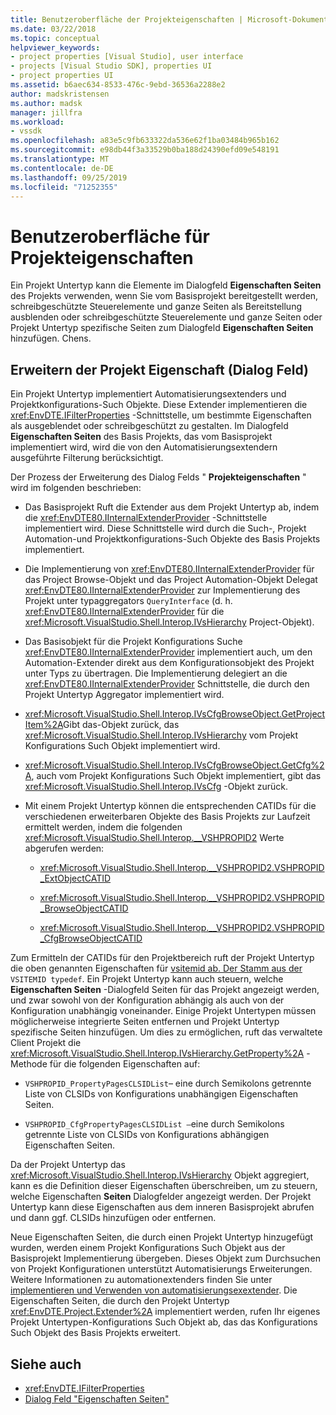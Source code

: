 ```yaml
---
title: Benutzeroberfläche der Projekteigenschaften | Microsoft-Dokumentation
ms.date: 03/22/2018
ms.topic: conceptual
helpviewer_keywords:
- project properties [Visual Studio], user interface
- projects [Visual Studio SDK], properties UI
- project properties UI
ms.assetid: b6aec634-8533-476c-9ebd-36536a2288e2
author: madskristensen
ms.author: madsk
manager: jillfra
ms.workload:
- vssdk
ms.openlocfilehash: a83e5c9fb633322da536e62f1ba03484b965b162
ms.sourcegitcommit: e98db44f3a33529b0ba188d24390efd09e548191
ms.translationtype: MT
ms.contentlocale: de-DE
ms.lasthandoff: 09/25/2019
ms.locfileid: "71252355"
---
```

# <a name="project-property-user-interface"></a>Benutzeroberfläche für Projekteigenschaften

Ein Projekt Untertyp kann die Elemente im Dialogfeld **Eigenschaften Seiten** des Projekts verwenden, wenn Sie vom Basisprojekt bereitgestellt werden, schreibgeschützte Steuerelemente und ganze Seiten als Bereitstellung ausblenden oder schreibgeschützte Steuerelemente und ganze Seiten oder Projekt Untertyp spezifische Seiten zum Dialogfeld **Eigenschaften Seiten** hinzufügen. Chens.

## <a name="extending-the-project-property-dialog-box"></a>Erweitern der Projekt Eigenschaft (Dialog Feld)

Ein Projekt Untertyp implementiert Automatisierungsextenders und Projektkonfigurations-Such Objekte. Diese Extender implementieren die <xref:EnvDTE.IFilterProperties> -Schnittstelle, um bestimmte Eigenschaften als ausgeblendet oder schreibgeschützt zu gestalten. Im Dialogfeld **Eigenschaften Seiten** des Basis Projekts, das vom Basisprojekt implementiert wird, wird die von den Automatisierungsextendern ausgeführte Filterung berücksichtigt.

Der Prozess der Erweiterung des Dialog Felds " **Projekteigenschaften** " wird im folgenden beschrieben:

- Das Basisprojekt Ruft die Extender aus dem Projekt Untertyp ab, indem die <xref:EnvDTE80.IInternalExtenderProvider> -Schnittstelle implementiert wird. Diese Schnittstelle wird durch die Such-, Projekt Automation-und Projektkonfigurations-Such Objekte des Basis Projekts implementiert.

- Die Implementierung von <xref:EnvDTE80.IInternalExtenderProvider> für das Project Browse-Objekt und das Project Automation-Objekt Delegat <xref:EnvDTE80.IInternalExtenderProvider> zur Implementierung des Projekt unter typaggregators `QueryInterface` (d. h. <xref:EnvDTE80.IInternalExtenderProvider> für die <xref:Microsoft.VisualStudio.Shell.Interop.IVsHierarchy> Project-Objekt).

- Das Basisobjekt für die Projekt Konfigurations Suche <xref:EnvDTE80.IInternalExtenderProvider> implementiert auch, um den Automation-Extender direkt aus dem Konfigurationsobjekt des Projekt unter Typs zu übertragen. Die Implementierung delegiert an die <xref:EnvDTE80.IInternalExtenderProvider> Schnittstelle, die durch den Projekt Untertyp Aggregator implementiert wird.

- <xref:Microsoft.VisualStudio.Shell.Interop.IVsCfgBrowseObject.GetProjectItem%2A>Gibt das-Objekt zurück, das <xref:Microsoft.VisualStudio.Shell.Interop.IVsHierarchy> vom Projekt Konfigurations Such Objekt implementiert wird.

- <xref:Microsoft.VisualStudio.Shell.Interop.IVsCfgBrowseObject.GetCfg%2A>, auch vom Projekt Konfigurations Such Objekt implementiert, gibt das <xref:Microsoft.VisualStudio.Shell.Interop.IVsCfg> -Objekt zurück.

- Mit einem Projekt Untertyp können die entsprechenden CATIDs für die verschiedenen erweiterbaren Objekte des Basis Projekts zur Laufzeit ermittelt werden, indem die folgenden <xref:Microsoft.VisualStudio.Shell.Interop.__VSHPROPID2> Werte abgerufen werden:

  - <xref:Microsoft.VisualStudio.Shell.Interop.__VSHPROPID2.VSHPROPID_ExtObjectCATID>

  - <xref:Microsoft.VisualStudio.Shell.Interop.__VSHPROPID2.VSHPROPID_BrowseObjectCATID>

  - <xref:Microsoft.VisualStudio.Shell.Interop.__VSHPROPID2.VSHPROPID_CfgBrowseObjectCATID>

Zum Ermitteln der CATIDs für den Projektbereich ruft der Projekt Untertyp die oben genannten Eigenschaften für [vsitemid ab. Der Stamm aus der](<xref:Microsoft.VisualStudio.VSConstants.VSITEMID#Microsoft_VisualStudio_VSConstants_VSITEMID_Root>) `VSITEMID typedef`. Ein Projekt Untertyp kann auch steuern, welche **Eigenschaften Seiten** -Dialogfeld Seiten für das Projekt angezeigt werden, und zwar sowohl von der Konfiguration abhängig als auch von der Konfiguration unabhängig voneinander. Einige Projekt Untertypen müssen möglicherweise integrierte Seiten entfernen und Projekt Untertyp spezifische Seiten hinzufügen. Um dies zu ermöglichen, ruft das verwaltete Client Projekt die <xref:Microsoft.VisualStudio.Shell.Interop.IVsHierarchy.GetProperty%2A> -Methode für die folgenden Eigenschaften auf:

- `VSHPROPID_PropertyPagesCLSIDList`– eine durch Semikolons getrennte Liste von CLSIDs von Konfigurations unabhängigen Eigenschaften Seiten.

- `VSHPROPID_CfgPropertyPagesCLSIDList —`eine durch Semikolons getrennte Liste von CLSIDs von Konfigurations abhängigen Eigenschaften Seiten.

Da der Projekt Untertyp das <xref:Microsoft.VisualStudio.Shell.Interop.IVsHierarchy> Objekt aggregiert, kann es die Definition dieser Eigenschaften überschreiben, um zu steuern, welche Eigenschaften **Seiten** Dialogfelder angezeigt werden. Der Projekt Untertyp kann diese Eigenschaften aus dem inneren Basisprojekt abrufen und dann ggf. CLSIDs hinzufügen oder entfernen.

Neue Eigenschaften Seiten, die durch einen Projekt Untertyp hinzugefügt wurden, werden einem Projekt Konfigurations Such Objekt aus der Basisprojekt Implementierung übergeben. Dieses Objekt zum Durchsuchen von Projekt Konfigurationen unterstützt Automatisierungs Erweiterungen. Weitere Informationen zu automationextenders finden Sie unter [implementieren und Verwenden von automatisierungsexextender](https://msdn.microsoft.com/Library/0d5c218c-f412-4b28-ab0c-33a611f62356). Die Eigenschaften Seiten, die durch den Projekt Untertyp <xref:EnvDTE.Project.Extender%2A> implementiert werden, rufen Ihr eigenes Projekt Untertypen-Konfigurations Such Objekt ab, das das Konfigurations Such Objekt des Basis Projekts erweitert.

## <a name="see-also"></a>Siehe auch

- <xref:EnvDTE.IFilterProperties>
- [Dialog Feld "Eigenschaften Seiten"](/previous-versions/visualstudio/visual-studio-2010/as5chysf(v=vs.100))

